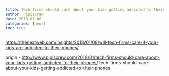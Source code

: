 ```yaml
---
title: Tech firms should care about your kids getting addicted to their phones
author: PipisCrew
date: 2018-01-08
categories: [news]
toc: true
---
```


https://thenextweb.com/insights/2018/01/08/will-tech-firms-care-if-your-kids-are-addicted-to-their-phones/

origin - http://www.pipiscrew.com/2018/01/tech-firms-should-care-about-your-kids-getting-addicted-to-their-phones/ tech-firms-should-care-about-your-kids-getting-addicted-to-their-phones